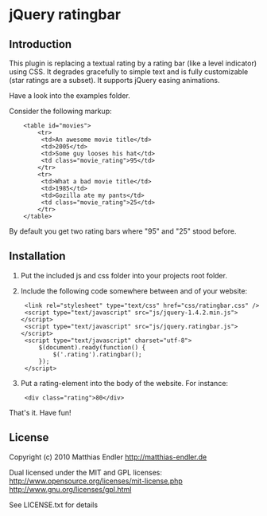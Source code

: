 jQuery ratingbar
================


Introduction
------------

This plugin is replacing a textual rating by a rating bar (like a level indicator) using CSS.
It degrades gracefully to simple text and is fully customizable (star ratings are a subset).
It supports jQuery easing animations.

Have a look into the examples folder.

Consider the following markup:

		<table id="movies">
			<tr> 
			 <td>An awesome movie title</td> 
			 <td>2005</td> 
			 <td>Some guy looses his hat</td>
			 <td class="movie_rating">95</td> 
			</tr>
			<tr> 
			 <td>What a bad movie title</td> 
			 <td>1985</td> 
			 <td>Gozilla ate my pants</td>
			 <td class="movie_rating">25</td> 
			</tr>
		</table>

By default you get two rating bars where "95" and "25" stood before.


Installation
------------

1. Put the included js and css folder into your projects root folder.

2. Include the following code somewhere between <head> and </head> of your website:

		<link rel="stylesheet" type="text/css" href="css/ratingbar.css" /> 
		<script type="text/javascript" src="js/jquery-1.4.2.min.js"></script>
		<script type="text/javascript" src="js/jquery.ratingbar.js"></script>
		<script type="text/javascript" charset="utf-8">
			$(document).ready(function() {
				$('.rating').ratingbar();
			});
		</script>
		
3. Put a rating-element into the body of the website. For instance:

		<div class="rating">80</div>
		
That's it. Have fun!


License
-------

Copyright (c) 2010 Matthias Endler
http://matthias-endler.de

Dual licensed under the MIT and GPL licenses:
	http://www.opensource.org/licenses/mit-license.php
	http://www.gnu.org/licenses/gpl.html
	
See LICENSE.txt for details


